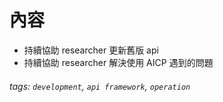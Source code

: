 # 內容

- 持續協助 researcher 更新舊版 api
- 持續協助 researcher 解決使用 AICP 遇到的問題

###### tags: `development`, `api framework`, `operation`